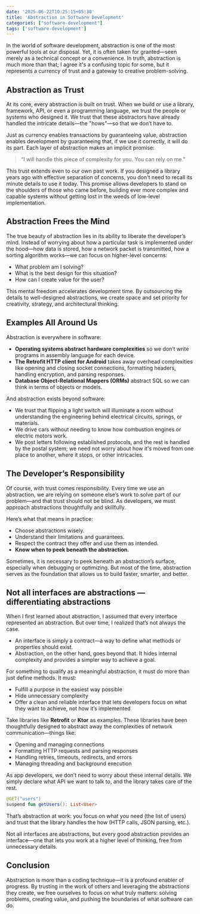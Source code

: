 ```yaml
---
date: '2025-06-22T10:25:15+05:30' 
title: 'Abstraction in Software Development'
categories: ["software-development"]
tags: ['software-development']
---
```


In the world of software development, abstraction is one of the most powerful tools at our disposal. Yet, it is often taken for granted—seen merely as a technical concept or a convenience. In truth, abstraction is much more than that; I agree it's a confusing topic for some, but it represents a currency of trust and a gateway to creative problem-solving.

## Abstraction as Trust

At its core, every abstraction is built on trust. When we build or use a library, framework, API, or even a programming language, we trust the people or systems who designed it. We trust that these abstractors have already handled the intricate details—the "hows"—so that we don’t have to.

Just as currency enables transactions by guaranteeing value, abstraction enables development by guaranteeing that, if we use it correctly, it will do its part. Each layer of abstraction makes an implicit promise:

> “I will handle this piece of complexity for you. You can rely on me.”

This trust extends even to our own past work. If you designed a library years ago with effective separation of concerns, you don't need to recall its minute details to use it today. This promise allows developers to stand on the shoulders of those who came before, building ever more complex and capable systems without getting lost in the weeds of low-level implementation.

## Abstraction Frees the Mind

The true beauty of abstraction lies in its ability to liberate the developer’s mind. Instead of worrying about how a particular task is implemented under the hood—how data is stored, how a network packet is transmitted, how a sorting algorithm works—we can focus on higher-level concerns:

- What problem am I solving?
- What is the best design for this situation?
- How can I create value for the user?

This mental freedom accelerates development time. By outsourcing the details to well-designed abstractions, we create space and set priority for creativity, strategy, and architectural thinking.

## Examples All Around Us

Abstraction is everywhere in software:

- **Operating systems abstract hardware complexities** so we don’t write programs in assembly language for each device.
- **The Retrofit HTTP client for Android** takes away overhead complexities like opening and closing socket connections, formatting headers, handling encryption, and parsing responses.
- **Database Object-Relational Mappers (ORMs)** abstract SQL so we can think in terms of objects or models.

And abstraction exists beyond software:

- We trust that flipping a light switch will illuminate a room without understanding the engineering behind electrical circuits, springs, or materials.
- We drive cars without needing to know how combustion engines or electric motors work.
- We post letters following established protocols, and the rest is handled by the postal system; we need not worry about how it's moved from one place to another, where it stops, or other intricacies.

## The Developer’s Responsibility

Of course, with trust comes responsibility. Every time we use an abstraction, we are relying on someone else’s work to solve part of our problem—and that trust should not be blind. As developers, we must approach abstractions thoughtfully and skillfully.

Here’s what that means in practice:

- Choose abstractions wisely.
- Understand their limitations and guarantees.
- Respect the contract they offer and use them as intended.
- **Know when to peek beneath the abstraction.**

Sometimes, it is necessary to peek beneath an abstraction’s surface, especially when debugging or optimizing. But most of the time, abstraction serves as the foundation that allows us to build faster, smarter, and better.

## Not all interfaces are abstractions — differentiating abstractions

When I first learned about abstraction, I assumed that every interface represented an abstraction. But over time, I realized that’s not always the case.

- An interface is simply a contract—a way to define what methods or properties should exist.
- Abstraction, on the other hand, goes beyond that. It hides internal complexity and provides a simpler way to achieve a goal.

For something to qualify as a meaningful abstraction, it must do more than just define methods. It must:

- Fulfill a purpose in the easiest way possible
- Hide unnecessary complexity
- Offer a clean and reliable interface that lets developers focus on what they want to achieve, not how it’s implemented

Take libraries like **Retrofit** or **Ktor** as examples.
These libraries have been thoughtfully designed to abstract away the complexities of network communication—things like:

- Opening and managing connections
- Formatting HTTP requests and parsing responses
- Handling retries, timeouts, redirects, and errors
- Managing threading and background execution

As app developers, we don’t need to worry about these internal details. We simply declare what API we want to talk to, and the library takes care of the rest.

```kotlin
@GET("users")
suspend fun getUsers(): List<User>
```

That’s abstraction at work: you focus on what you need (the list of users) and trust that the library handles the how (HTTP calls, JSON parsing, etc.).

Not all interfaces are abstractions, but every good abstraction provides an interface—one that lets you work at a higher level of thinking, free from unnecessary details.

## Conclusion

Abstraction is more than a coding technique—it is a profound enabler of progress. By trusting in the work of others and leveraging the abstractions they create, we free ourselves to focus on what truly matters: solving problems, creating value, and pushing the boundaries of what software can do.